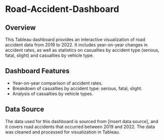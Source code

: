 # Road-Accident-Dashboard
## Overview

This Tableau dashboard provides an interactive visualization of road accident data from 2019 to 2022. It includes year-on-year changes in accident rates, as well as statistics on casualties by accident type (serious, fatal, slight) and casualties by vehicle type.

## Dashboard Features

- Year-on-year comparison of accident rates.
- Breakdown of casualties by accident type: serious, fatal, slight.
- Analysis of casualties by vehicle types.

## Data Source

The data used for this dashboard is sourced from [insert data source], and it covers road accidents that occurred between 2019 and 2022. The data was cleaned and processed for visualization in Tableau.
